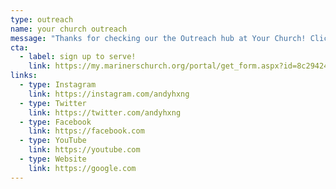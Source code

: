 ```yaml
---
type: outreach
name: your church outreach
message: "Thanks for checking our the Outreach hub at Your Church! Click on any of the boxes below for more information on the opportunity."
cta:
  - label: sign up to serve!
    link: https://my.marinerschurch.org/portal/get_form.aspx?id=8c294243-114b-4e16-9bb0-d30154484deb
links:
  - type: Instagram
    link: https://instagram.com/andyhxng
  - type: Twitter
    link: https://twitter.com/andyhxng
  - type: Facebook
    link: https://facebook.com
  - type: YouTube
    link: https://youtube.com
  - type: Website
    link: https://google.com
---
```

